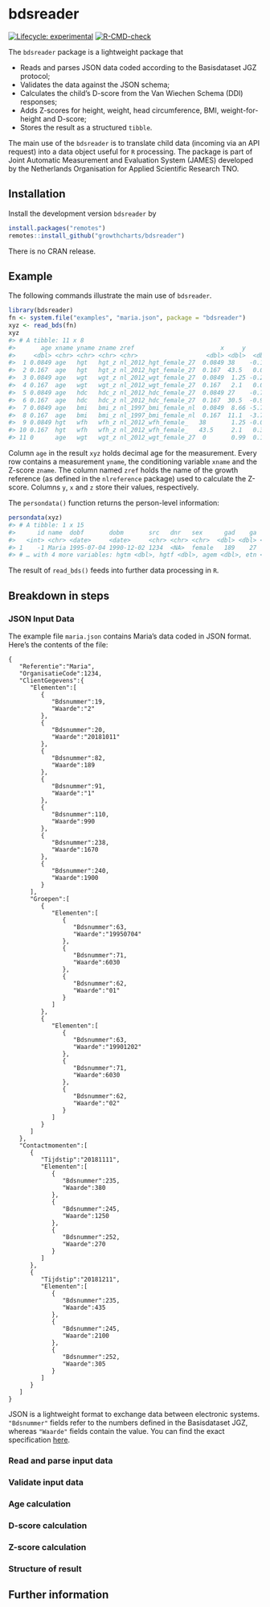 
<!-- README.md is generated from README.Rmd. Please edit that file -->

# bdsreader

<!-- badges: start -->

[![Lifecycle:
experimental](https://img.shields.io/badge/lifecycle-experimental-orange.svg)](https://lifecycle.r-lib.org/articles/stages.html#experimental)
[![R-CMD-check](https://github.com/growthcharts/bdsreader/workflows/R-CMD-check/badge.svg)](https://github.com/growthcharts/bdsreader/actions)
<!-- badges: end -->

The `bdsreader` package is a lightweight package that

-   Reads and parses JSON data coded according to the Basisdataset JGZ
    protocol;
-   Validates the data against the JSON schema;
-   Calculates the child’s D-score from the Van Wiechen Schema (DDI)
    responses;
-   Adds Z-scores for height, weight, head circumference, BMI,
    weight-for-height and D-score;
-   Stores the result as a structured `tibble`.

The main use of the `bdsreader` is to translate child data (incoming via
an API request) into a data object useful for `R` processing. The
package is part of Joint Automatic Measurement and Evaluation System
(JAMES) developed by the Netherlands Organisation for Applied Scientific
Research TNO.

## Installation

Install the development version `bdsreader` by

``` r
install.packages("remotes")
remotes::install_github("growthcharts/bdsreader")
```

There is no CRAN release.

## Example

The following commands illustrate the main use of `bdsreader`.

``` r
library(bdsreader)
fn <- system.file("examples", "maria.json", package = "bdsreader")
xyz <- read_bds(fn)
xyz
#> # A tibble: 11 x 8
#>       age xname yname zname zref                        x     y      z
#>     <dbl> <chr> <chr> <chr> <chr>                   <dbl> <dbl>  <dbl>
#>  1 0.0849 age   hgt   hgt_z nl_2012_hgt_female_27  0.0849 38    -0.158
#>  2 0.167  age   hgt   hgt_z nl_2012_hgt_female_27  0.167  43.5   0.047
#>  3 0.0849 age   wgt   wgt_z nl_2012_wgt_female_27  0.0849  1.25 -0.203
#>  4 0.167  age   wgt   wgt_z nl_2012_wgt_female_27  0.167   2.1   0.015
#>  5 0.0849 age   hdc   hdc_z nl_2012_hdc_female_27  0.0849 27    -0.709
#>  6 0.167  age   hdc   hdc_z nl_2012_hdc_female_27  0.167  30.5  -0.913
#>  7 0.0849 age   bmi   bmi_z nl_1997_bmi_female_nl  0.0849  8.66 -5.72 
#>  8 0.167  age   bmi   bmi_z nl_1997_bmi_female_nl  0.167  11.1  -3.77 
#>  9 0.0849 hgt   wfh   wfh_z nl_2012_wfh_female_   38       1.25 -0.001
#> 10 0.167  hgt   wfh   wfh_z nl_2012_wfh_female_   43.5     2.1   0.326
#> 11 0      age   wgt   wgt_z nl_2012_wgt_female_27  0       0.99  0.19
```

Column `age` in the result `xyz` holds decimal age for the measurement.
Every row contains a measurement `yname`, the conditioning variable
`xname` and the Z-score `zname`. The column named `zref` holds the name
of the growth reference (as defined in the `nlreference` package) used
to calculate the Z-score. Columns `y`, `x` and `z` store their values,
respectively.

The `persondata()` function returns the person-level information:

``` r
persondata(xyz)
#> # A tibble: 1 x 15
#>      id name  dobf       dobm       src   dnr   sex      gad    ga   smo    bw
#>   <int> <chr> <date>     <date>     <chr> <chr> <chr>  <dbl> <dbl> <dbl> <dbl>
#> 1    -1 Maria 1995-07-04 1990-12-02 1234  <NA>  female   189    27     0   990
#> # … with 4 more variables: hgtm <dbl>, hgtf <dbl>, agem <dbl>, etn <chr>
```

The result of `read_bds()` feeds into further data processing in `R`.

## Breakdown in steps

### JSON Input Data

The example file `maria.json` contains Maria’s data coded in JSON
format. Here’s the contents of the file:

    {
       "Referentie":"Maria",
       "OrganisatieCode":1234,
       "ClientGegevens":{
          "Elementen":[
             {
                "Bdsnummer":19,
                "Waarde":"2"
             },
             {
                "Bdsnummer":20,
                "Waarde":"20181011"
             },
             {
                "Bdsnummer":82,
                "Waarde":189
             },
             {
                "Bdsnummer":91,
                "Waarde":"1"
             },
             {
                "Bdsnummer":110,
                "Waarde":990
             },
             {
                "Bdsnummer":238,
                "Waarde":1670
             },
             {
                "Bdsnummer":240,
                "Waarde":1900
             }
          ],
          "Groepen":[
             {
                "Elementen":[
                   {
                      "Bdsnummer":63,
                      "Waarde":"19950704"
                   },
                   {
                      "Bdsnummer":71,
                      "Waarde":6030
                   },
                   {
                      "Bdsnummer":62,
                      "Waarde":"01"
                   }
                ]
             },
             {
                "Elementen":[
                   {
                      "Bdsnummer":63,
                      "Waarde":"19901202"
                   },
                   {
                      "Bdsnummer":71,
                      "Waarde":6030
                   },
                   {
                      "Bdsnummer":62,
                      "Waarde":"02"
                   }
                ]
             }
          ]
       },
       "Contactmomenten":[
          {
             "Tijdstip":"20181111",
             "Elementen":[
                {
                   "Bdsnummer":235,
                   "Waarde":380
                },
                {
                   "Bdsnummer":245,
                   "Waarde":1250
                },
                {
                   "Bdsnummer":252,
                   "Waarde":270
                }
             ]
          },
          {
             "Tijdstip":"20181211",
             "Elementen":[
                {
                   "Bdsnummer":235,
                   "Waarde":435
                },
                {
                   "Bdsnummer":245,
                   "Waarde":2100
                },
                {
                   "Bdsnummer":252,
                   "Waarde":305
                }
             ]
          }
       ]
    }

JSON is a lightweight format to exchange data between electronic
systems. `"Bdsnummer"` fields refer to the numbers defined in the
Basisdataset JGZ, whereas `"Waarde"` fields contain the value. You can
find the exact specification [here](here).

### Read and parse input data

### Validate input data

### Age calculation

### D-score calculation

### Z-score calculation

### Structure of result

## Further information
